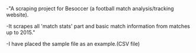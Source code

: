 -"A scraping project for Besoccer (a football match analysis/tracking website). 

-It scrapes all 'match stats' part  and basic match information from matches up to 2015."

-I have placed the sample file as an example.(CSV file)
